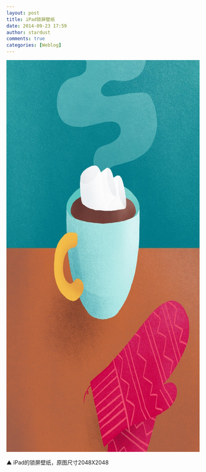 ```yaml
---
layout: post
title: iPad锁屏壁纸
date: 2014-09-23 17:59
author: stardust
comments: true
categories: [Weblog]
---
```

<a href="/wp-content/uploads/2014/09/20140918_233716000_iOS.jpg"><img class="alignleft size-large wp-image-1707" src="/wp-content/uploads/2014/09/20140918_233716000_iOS-1024x1024.jpg" alt="20140918_233716000_iOS" width="1024" height="1024" /></a>

▲ iPad的锁屏壁纸，原图尺寸2048X2048
